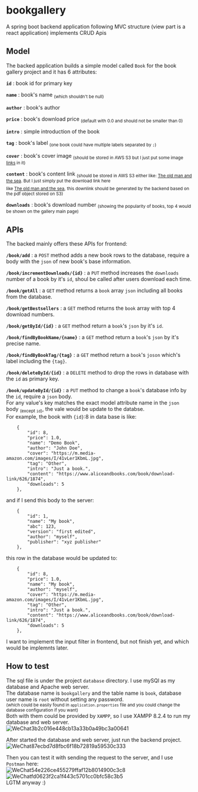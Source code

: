 # bookgallery
A spring boot backend application following MVC structure (view part is a react application) implements CRUD Apis  



## Model
The backed application builds a simple model called `Book` for the book gallery project and it has 6 attributes: 

**`id`** :  book id for primary key  

**`name`** :  book's name <sub>(which shouldn't be null)</sub>   

**`author`** : book's author  

**`price`** : book's download price <sub>(default with 0.0 and should not be smaller than 0)</sub>  

**`intro`** : simple introduction of the book   

**`tag`** : book's label <sub>(one book could have multiple labels separated by `;`)</sub>  

**`cover`** : book's cover image <sub>(should be stored in AWS S3 but I just put some image [links](https://m.media-amazon.com/images/I/61y4XeiQLnL._AC_UF894,1000_QL80_.jpg) in it)</sub>  

**`content`** : book's content link <sub>(should be stored in AWS S3 either like: [The old man and the sea](https://www.arvindguptatoys.com/arvindgupta/oldmansea.pdf). But I just simply put the download link here</sub>  
<sub>like [The old man and the sea](https://www.aliceandbooks.com/book/download-link/626/1874),</sub> 
<sub>this downlink should be generated by the backend based on the pdf object stored on S3)</sub>  

**`downloads`** : book's download number <sub>(showing the popularity of books, top 4 would be shown on the gallery main page)<sub>



## APIs
The backed mainly offers these APIs for frontend:  

**`/book/add`** : a `POST` method adds a new book rows to the database, require a body with the `json` of new book's base information.  

**`/book/incrementDownloads/{id}`** : a `PUT` method increases the `downloads` number of a book by it's `id`, shoul be called after users download each time.  

**`/book/getAll`** : a `GET` method returns a `book` array `json` including all books from the database.  

**`/book/getBestsellers`** : a `GET` method returns the `book` array with top 4 download numbers.

**`/book/getById/{id}`** : a `GET` method return a `book`'s `json` by it's `id`.  

**`/book/findByBookName/{name}`** : a `GET` method return a `book`'s `json` by it's precise name.  

**`/book/findByBookTag/{tag}`** : a `GET` method return a `book`'s `joson` which's label including the `{tag}`.

**`/book/deleteById/{id}`** : a `DELETE` method to drop the rows in database with the `id` as primary key.

**`/book/updateById/{id}`** : a `PUT` method to change a `book`'s database info by the `id`, require a `json` body.  
For any value's key matches the exact model attribute name in the `json` body <sub>(except `id`)</sub>, the vale would be update to the databse.  
For example, the book with `{id}`:8 in data base is like:
```
    {
        "id": 8,
        "price": 1.0,
        "name": "Demo Book",
        "author": "John Doe",
        "cover": "https://m.media-amazon.com/images/I/41vLer1KbmL.jpg",
        "tag": "Other",
        "intro": "Just a book.",
        "content": "https://www.aliceandbooks.com/book/download-link/626/1874",
        "downloads": 5
    },
```
and if I send this body to the server:
```
    {
        "id": 1,
        "name": "My book",
        "abc": 123,
        "version": "first edited",
        "author": "myself",
        "publisher": "xyz publisher"
    },
```
this row in the database would be updated to:
```
    {
        "id": 8,
        "price": 1.0,
        "name": "My book",
        "author": "myself",
        "cover": "https://m.media-amazon.com/images/I/41vLer1KbmL.jpg",
        "tag": "Other",
        "intro": "Just a book.",
        "content": "https://www.aliceandbooks.com/book/download-link/626/1874",
        "downloads": 5
    },
```

I want to implement the input filter in frontend, but not finish yet, and which would be implemnts later.



## How to test

The sql file is under the project `database` directory. I use mySQl as my database and Apache web server.  
The database name is `bookgallery` and the table name is `book`, database user name is `root` without setting any password.  
<sub>(which could be easily found in `application.properties` file and you could change the database configuration if you want)</sub>  
Both with them could be provided by `XAMPP`, so I use XAMPP 8.2.4 to run my database and web server.  
![WeChat3b2c016e448cb13a33b0a49bc3a00641](https://github.com/LukeYu-RX78/bookgallery/assets/116868785/e0a7f1f7-f3c0-4710-bcaa-c33fe03240c2)  

After started the database and web server, just run the backend project.  
![WeChat87ecbd7d8fbc6f18b72819a59530c333](https://github.com/LukeYu-RX78/bookgallery/assets/116868785/e86a0464-34a8-4b37-a670-f0d4e53d8649)  

Then you can test it with sending the request to the server, and I use `Postman` here:  
![WeChat54e226ce455279ffaf12b8014900c3c8](https://github.com/LukeYu-RX78/bookgallery/assets/116868785/2da96044-5d41-40b7-a0ee-8961017ad1d7)  
![WeChatfd0623f2ca1f443c5701cc0bfc58c3b5](https://github.com/LukeYu-RX78/bookgallery/assets/116868785/25b6e107-488a-4977-acf8-afe7275edcf2)  
LGTM anyway :)
